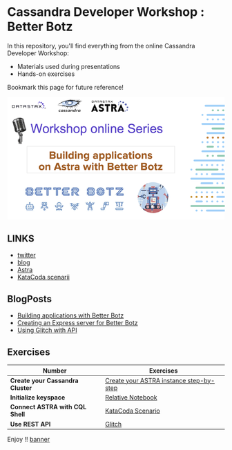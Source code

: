 
# Cassandra Developer Workshop : Better Botz

In this repository, you'll find everything from the online Cassandra Developer Workshop:
- Materials used during presentations
- Hands-on exercises

Bookmark this page for future reference!

![OK](images/splash-screen.png?raw=true)

## LINKS
- [twitter](https://twitter.com/BetterBotz)
- [blog](https://dev.to/betterbotz)
- [Astra](https://astra.datastax.com)
- [KataCoda scenarii](https://beta.katacoda.com/shallada)

## BlogPosts
- [Building applications with Better Botz](https://medium.com/@betterbotz/building-applications-with-better-botz-13730e304e33)
- [Creating an Express server for Better Botz](https://dev.to/betterbotz/creating-an-express-server-for-better-botz-4b00)
- [Using Glitch with API](https://dev.to/betterbotz/using-glitch-and-the-astra-data-api-4fjk)

## Exercises
| Number  | Exercises
|---|---|
| **Create your Cassandra Cluster** | [Create your ASTRA instance step-by-step](exercises/1_-_Create_Astra_Instance.md) |
| **Initialize keyspace** | [Relative Notebook]() |
| **Connect ASTRA with CQL Shell** | [KataCoda Scenario](https://beta.katacoda.com/shallada/scenarios/astra-cqlsh) |
| **Use REST API** | [Glitch]() |

Enjoy !!
[banner](https://res.cloudinary.com/practicaldev/image/fetch/s--8Hqju-w2--/c_imagga_scale,f_auto,fl_progressive,h_420,q_auto,w_1000/https://dev-to-uploads.s3.amazonaws.com/i/868i5tmm9qzqhd9x7spd.jpg)
